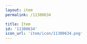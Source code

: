 ```yaml
---
layout: item
permalink: /11300634

title: Item
id: '11300634'
icon_url: 'item/icon/11300634.png'
---
```

